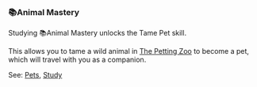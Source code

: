 ### 📚Animal Mastery
Studying 📚Animal Mastery unlocks the Tame Pet skill.

This allows you to tame a wild animal in [The Petting Zoo](../../petting_zoo/index.md) to become a pet, which will travel with you as a
  companion.

See: [Pets](../../petting_zoo/pets.md), [Study](../study.md)


